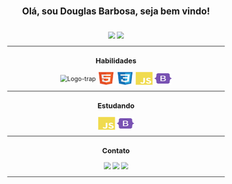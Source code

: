 <h2 align="center">Olá, sou Douglas Barbosa, seja bem vindo!</h2>

<br>

<div align="center">
    <img height="150" src="https://github-readme-stats.vercel.app/api?username=douglasbarbosz&show_icons=true&theme=dracula&include_all_commits=true&count_private=true"/>
    <img height="150" src="https://github-readme-stats.vercel.app/api/top-langs/?username=douglasbarbosz&layout=compact&langs_count=7&theme=dracula"/>
</div>

<hr>
  
<div align="center">
    <h3>Habilidades</h3>
    <img align="center" alt="Logo-trap" height="30" width="40" src="https://raw.githubusercontent.com/devicons/devicon/master/icons/c-sharp/c-sharp.svg">
    <img align="center" alt="Logo-HTML" height="30" width="40" src="https://raw.githubusercontent.com/devicons/devicon/master/icons/html5/html5-original.svg">
    <img align="center" alt="Logo-CSS" height="30" width="40" src="https://raw.githubusercontent.com/devicons/devicon/master/icons/css3/css3-original.svg">
    <img align="center" alt="Logo-Js" height="30" width="40" src="https://raw.githubusercontent.com/devicons/devicon/master/icons/javascript/javascript-plain.svg">
    <img align="center" alt="Logo-trap" height="30" width="40" src="https://raw.githubusercontent.com/devicons/devicon/master/icons/bootstrap/bootstrap-plain.svg">
</div>

<hr>

<div align="center">
    <h3>Estudando</h3>
    <img align="center" alt="Logo-Js" height="30" width="40" src="https://raw.githubusercontent.com/devicons/devicon/master/icons/javascript/javascript-plain.svg">
    <img align="center" alt="Logo-trap" height="30" width="40" src="https://raw.githubusercontent.com/devicons/devicon/master/icons/bootstrap/bootstrap-plain.svg">
</div>

<hr>
  
<div align="center"> 
    <h3>Contato</h3>
    <a href="https://www.linkedin.com/in/douglasbarbosz/" target="_blank"><img src="https://img.shields.io/badge/-LinkedIn-%230077B5?style=for-the-badge&logo=linkedin&logoColor=white" target="_blank"></a>
    <a href = "mailto:douglasapbarbosa2002@gmail.com"><img src="https://img.shields.io/badge/-Gmail-%23333?style=for-the-badge&logo=gmail&logoColor=white" target="_blank"></a>
    <a href="https://www.instagram.com/douglasbarbosz/" target="_blank"><img src="https://img.shields.io/badge/-Instagram-%23E4405F?style=for-the-badge&logo=instagram&logoColor=white" target="_blank"></a>
</div>
 
<hr>
